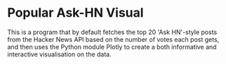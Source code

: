 # Popular Ask-HN Visual 

This is a program that by default fetches the top 20 'Ask HN'-style posts from the Hacker News API based on the number of votes each post gets, and then uses the Python module Plotly to create a both informative and interactive visualisation on the data.
